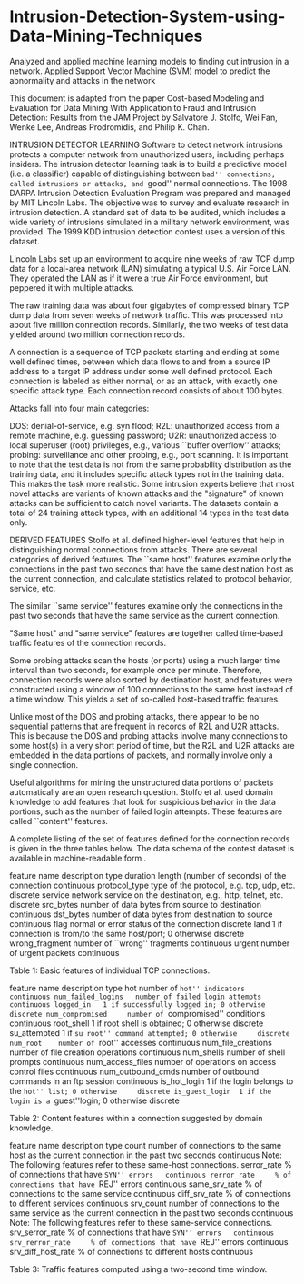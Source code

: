 # Intrusion-Detection-System-using-Data-Mining-Techniques
Analyzed and applied machine learning models to finding out intrusion in a network. Applied Support Vector Machine (SVM) model to predict the abnormality and attacks in the network

This document is adapted from the paper Cost-based Modeling and Evaluation for Data Mining With Application to Fraud and Intrusion Detection: Results from the JAM Project by Salvatore J. Stolfo, Wei Fan, Wenke Lee, Andreas Prodromidis, and Philip K. Chan.
 
 

INTRUSION DETECTOR LEARNING
Software to detect network intrusions protects a computer network from unauthorized users, including perhaps insiders.  The intrusion detector learning task is to build a predictive model (i.e. a classifier) capable of distinguishing between ``bad'' connections, called intrusions or attacks, and ``good'' normal connections.
The 1998 DARPA Intrusion Detection Evaluation Program was prepared and managed by MIT Lincoln Labs. The objective was to survey and evaluate research in intrusion detection.  A standard set of data to be audited, which includes a wide variety of intrusions simulated in a military network environment, was provided.  The 1999 KDD intrusion detection contest uses a version of this dataset.

Lincoln Labs set up an environment to acquire nine weeks of raw TCP dump data for a local-area network (LAN) simulating a typical U.S. Air Force LAN.  They operated the LAN as if it were a true Air Force environment, but peppered it with multiple attacks.

The raw training data was about four gigabytes of compressed binary TCP dump data from seven weeks of network traffic.  This was processed into about five million connection records.  Similarly, the two weeks of test data yielded around two million connection records.

A connection is a sequence of TCP packets starting and ending at some well defined times, between which data flows to and from a source IP address to a target IP address under some well defined protocol.  Each connection is labeled as either normal, or as an attack, with exactly one specific attack type.  Each connection record consists of about 100 bytes.

Attacks fall into four main categories:

DOS: denial-of-service, e.g. syn flood;
R2L: unauthorized access from a remote machine, e.g. guessing password;
U2R:  unauthorized access to local superuser (root) privileges, e.g., various ``buffer overflow'' attacks;
probing: surveillance and other probing, e.g., port scanning.
It is important to note that the test data is not from the same probability distribution as the training data, and it includes specific attack types not in the training data.  This makes the task more realistic.  Some intrusion experts believe that most novel attacks are variants of known attacks and the "signature" of known attacks can be sufficient to catch novel variants.  The datasets contain a total of 24 training attack types, with an additional 14 types in the test data only.
 
 
DERIVED FEATURES
Stolfo et al. defined higher-level features that help in distinguishing normal connections from attacks.  There are several categories of derived features.
The ``same host'' features examine only the connections in the past two seconds that have the same destination host as the current connection, and calculate statistics related to protocol behavior, service, etc.

The similar ``same service'' features examine only the connections in the past two seconds that have the same service as the current connection.

"Same host" and "same service" features are together called  time-based traffic features of the connection records.

Some probing attacks scan the hosts (or ports) using a much larger time interval than two seconds, for example once per minute.  Therefore, connection records were also sorted by destination host, and features were constructed using a window of 100 connections to the same host instead of a time window.  This yields a set of so-called host-based traffic features.

Unlike most of the DOS and probing attacks, there appear to be no sequential patterns that are frequent in records of R2L and U2R attacks. This is because the DOS and probing attacks involve many connections to some host(s) in a very short period of time, but the R2L and U2R attacks are embedded in the data portions
of packets, and normally involve only a single connection.

Useful algorithms for mining the unstructured data portions of packets automatically are an open research question.  Stolfo et al. used domain knowledge to add features that look for suspicious behavior in the data portions, such as the number of failed login attempts.  These features are called ``content'' features.

A complete listing of the set of features defined for the connection records is given in the three tables below.  The data schema of the contest dataset is available in machine-readable form .
 
 

feature name	description 	type
duration 	length (number of seconds) of the connection 	continuous
protocol_type 	type of the protocol, e.g. tcp, udp, etc. 	discrete
service 	network service on the destination, e.g., http, telnet, etc. 	discrete
src_bytes 	number of data bytes from source to destination 	continuous
dst_bytes 	number of data bytes from destination to source 	continuous
flag 	normal or error status of the connection 	discrete 
land 	1 if connection is from/to the same host/port; 0 otherwise 	discrete
wrong_fragment 	number of ``wrong'' fragments 	continuous
urgent 	number of urgent packets 	continuous
 
Table 1: Basic features of individual TCP connections.
 
feature name	description 	type
hot 	number of ``hot'' indicators	continuous
num_failed_logins 	number of failed login attempts 	continuous
logged_in 	1 if successfully logged in; 0 otherwise 	discrete
num_compromised 	number of ``compromised'' conditions 	continuous
root_shell 	1 if root shell is obtained; 0 otherwise 	discrete
su_attempted 	1 if ``su root'' command attempted; 0 otherwise 	discrete
num_root 	number of ``root'' accesses 	continuous
num_file_creations 	number of file creation operations 	continuous
num_shells 	number of shell prompts 	continuous
num_access_files 	number of operations on access control files 	continuous
num_outbound_cmds	number of outbound commands in an ftp session 	continuous
is_hot_login 	1 if the login belongs to the ``hot'' list; 0 otherwise 	discrete
is_guest_login 	1 if the login is a ``guest''login; 0 otherwise 	discrete
 
Table 2: Content features within a connection suggested by domain knowledge.
 
feature name	description 	type
count 	number of connections to the same host as the current connection in the past two seconds 	continuous
Note: The following  features refer to these same-host connections.	
serror_rate 	% of connections that have ``SYN'' errors 	continuous
rerror_rate 	% of connections that have ``REJ'' errors 	continuous
same_srv_rate 	% of connections to the same service 	continuous
diff_srv_rate 	% of connections to different services 	continuous
srv_count 	number of connections to the same service as the current connection in the past two seconds 	continuous
Note: The following features refer to these same-service connections.	
srv_serror_rate 	% of connections that have ``SYN'' errors 	continuous
srv_rerror_rate 	% of connections that have ``REJ'' errors 	continuous
srv_diff_host_rate 	% of connections to different hosts 	continuous 
 
Table 3: Traffic features computed using a two-second time window.
 
